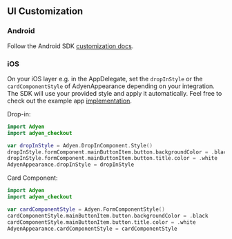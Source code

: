 ## UI Customization


### Android

Follow the Android SDK [customization docs](https://github.com/Adyen/adyen-android/blob/develop/docs/UI_CUSTOMIZATION.md).

### iOS

On your iOS layer e.g. in the AppDelegate, set the `dropInStyle` or the `cardComponentStyle` of AdyenAppearance depending on your integration.
The SDK will use your provided style and apply it automatically. Feel free to check out the example app [implementation](https://github.com/Adyen/adyen-flutter/blob/main/example/ios/Runner/AppDelegate.swift#L23).

Drop-in:

```swift
import Adyen
import adyen_checkout

var dropInStyle = Adyen.DropInComponent.Style()
dropInStyle.formComponent.mainButtonItem.button.backgroundColor = .black
dropInStyle.formComponent.mainButtonItem.button.title.color = .white
AdyenAppearance.dropInStyle = dropInStyle
```

Card Component:

```swift
import Adyen
import adyen_checkout

var cardComponentStyle = Adyen.FormComponentStyle()
cardComponentStyle.mainButtonItem.button.backgroundColor = .black
cardComponentStyle.mainButtonItem.button.title.color = .white
AdyenAppearance.cardComponentStyle = cardComponentStyle
```